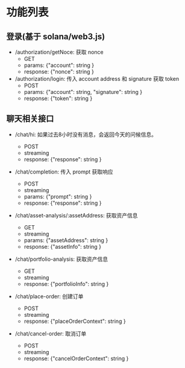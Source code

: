 # 功能列表

## 登录(基于 solana/web3.js)

- /authorization/getNoce: 获取 nonce
  - GET
  - params: {"account": string }
  - response: {"nonce": string }
- /authorization/login: 传入 account address 和 signature 获取 token
  - POST
  - params: {"account": string, "signature": string }
  - response: {"token": string }

## 聊天相关接口

- /chat/hi: 如果过去8小时没有消息，会返回今天的问候信息。
  - POST
  - streaming
  - response: {"response": string }

- /chat/completion: 传入 prompt 获取响应
  - POST
  - streaming
  - params: {"prompt": string }
  - response: {"response": string }

- /chat/asset-analysis/:assetAddress: 获取资产信息
  - GET
  - streaming
  - params: {"assetAddress": string }
  - response: {"assetInfo": string }

- /chat/portfolio-analysis: 获取资产信息
  - GET
  - streaming
  - response: {"portfolioInfo": string }

- /chat/place-order: 创建订单
  - POST
  - streaming
  - response: {"placeOrderContext": string }

- /chat/cancel-order: 取消订单
  - POST
  - streaming
  - response: {"cancelOrderContext": string }
